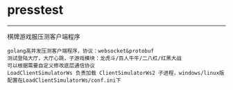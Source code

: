 # presstest
-------------------------
棋牌游戏服压测客户端程序

    golang高并发压测客户端程序，协议：websocket&protobuf
    测试登陆大厅，大厅心跳，子游戏模块：龙虎斗/百人牛牛/二八杠/红黑大战
    可以根据需要自定义修改底层通信协议
    LoadClientSimulatorWs 负责加载 ClientSimulatorWs2 子进程，windows/linux版
    配置在LoadClientSimulatorWs/conf.ini下
